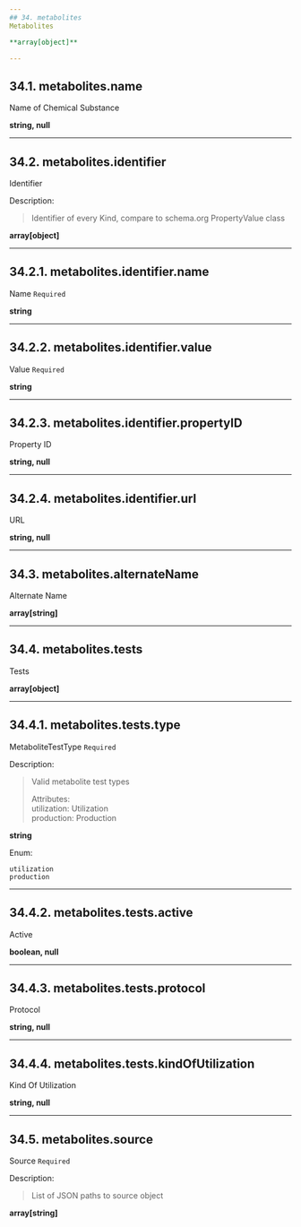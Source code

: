 ```yaml
---
## 34. metabolites
Metabolites  

**array[object]**

---
```

## 34.1. metabolites.name
Name of Chemical Substance  

**string, null**

---
## 34.2. metabolites.identifier
Identifier  

Description:
> Identifier of every Kind, compare to schema.org PropertyValue class  

**array[object]**

---
## 34.2.1. metabolites.identifier.name
Name  `Required`

**string**

---
## 34.2.2. metabolites.identifier.value
Value  `Required`

**string**

---
## 34.2.3. metabolites.identifier.propertyID
Property ID  

**string, null**

---
## 34.2.4. metabolites.identifier.url
URL  

**string, null**

---
## 34.3. metabolites.alternateName
Alternate Name  

**array[string]**

---
## 34.4. metabolites.tests
Tests  

**array[object]**

---
## 34.4.1. metabolites.tests.type
MetaboliteTestType  `Required`

Description:
> Valid metabolite test types  
>
> Attributes:  
>     utilization: Utilization  
>     production: Production  

**string**

Enum:

	utilization
	production

---
## 34.4.2. metabolites.tests.active
Active  

**boolean, null**

---
## 34.4.3. metabolites.tests.protocol
Protocol  

**string, null**

---
## 34.4.4. metabolites.tests.kindOfUtilization
Kind Of Utilization  

**string, null**

---
## 34.5. metabolites.source
Source  `Required`

Description:
> List of JSON paths to source object  

**array[string]**
